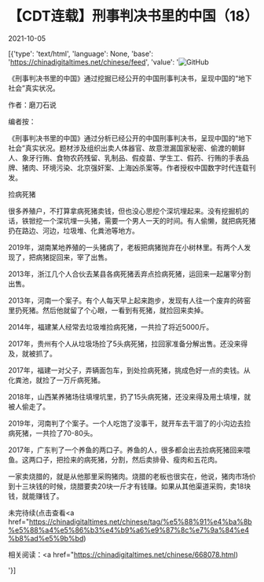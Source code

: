 # 【CDT连载】刑事判决书里的中国（18）

2021-10-05

[{'type': 'text/html', 'language': None, 'base': 'https://chinadigitaltimes.net/chinese/feed', 'value': '![GitHub](https://chinadigitaltimes.net/chinese/files/2021/09/刑事判决书里的中国-791x1024.jpg)



《刑事判决书里的中国》通过挖掘已经公开的中国刑事判决书，呈现中国的“地下社会”真实状况。 

作者：磨刀石说



编者按：

《刑事判决书里的中国》通过分析已经公开的中国刑事判决书，呈现中国的“地下社会”真实状况。题材涉及组织出卖人体器官、故意泄漏国家秘密、偷渡的朝鲜人、象牙行贿、食物农药残留、乳制品、假疫苗、学生工、假药、行贿的手表品牌、猪肉、环境污染、北京强奸案、上海凶杀案等。作者授权中国数字时代连载刊发。



捡病死猪

很多养殖户，不打算拿病死猪卖钱，但也没心思挖个深坑埋起来。没有挖掘机的话，铁锨挖一个深坑埋一头猪，需要一个男人一天的时间。有人偷懒，就把病死猪扔在路边、河边，垃圾堆、化粪池等地方。

2019年，湖南某地养殖的一头猪病了，老板把病猪抛弃在小树林里。有两个人发现了，把病猪捉回来，宰了出售。

2013年，浙江几个人合伙去某县各病死猪丢弃点捡病死猪，运回来一起屠宰分割出售。

2013年，河南一个案子。有个人每天早上起来跑步，发现有人往一个废弃的砖窑里扔死猪。然后他就留了个心眼，一看到有死猪，就捡回来卖掉。

2014年，福建某人经常去垃圾堆捡病死猪，一共捡了将近5000斤。

2017年，贵州有个人从垃圾场捡了5头病死猪，拉回家准备分解出售。还没来得及，就被抓了。

2017年，福建一对父子，弄辆面包车，到处捡病死猪，挑成色好一点的卖钱。从化粪池，就捡了一万斤病死猪。

2018年，山西某养猪场往填埋坑里，扔了15头病死猪，还没来得及用土填埋，就被人偷走了。

2019年，河南判了个案子。一个人吃饱了没事干，就开车去干涸了的小沟边去捡病死猪，一共捡了70-80头。

2017年，广东判了一个养鱼的两口子。养鱼的人，很多都会出去捡病死猪回来喂鱼。这两口子，把捡来的病死猪，分割，然后卖排骨、瘦肉和五花肉。

一家卖烧腊的，就是从他那里采购猪肉。烧腊的老板也很实在，他说，猪肉市场价到十三块钱的时候，烧腊要卖20块一斤才有钱赚。如果从其他渠道采购，卖18块钱，就能赚钱了。

未完待续(点击查看<a href="https://chinadigitaltimes.net/chinese/tag/%e5%88%91%e4%ba%8b%e5%88%a4%e5%86%b3%e4%b9%a6%e9%87%8c%e7%9a%84%e4%b8%ad%e5%9b%bd)





相关阅读：<a href="https://chinadigitaltimes.net/chinese/668078.html)

'}]